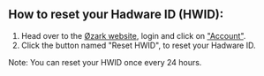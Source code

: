 ## How to reset your Hadware ID (HWID):
1. Head over to the [Øzark website](https://ozark.gg/), login and click on ["Account"](https://ozark.gg/account.php).
2. Click the button named "Reset HWID", to reset your Hadware ID.

Note: You can reset your HWID once every 24 hours.